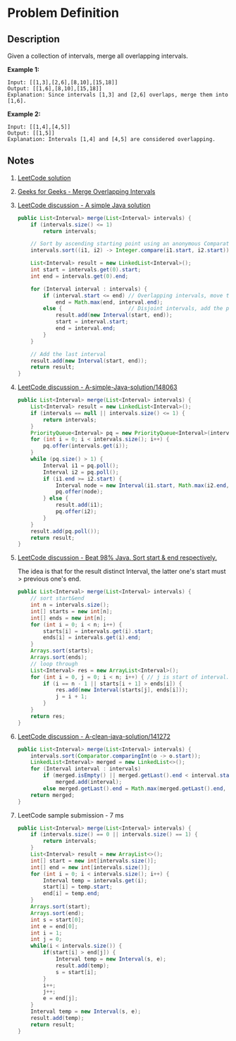 # Problem Definition

## Description

Given a collection of intervals, merge all overlapping intervals.

**Example 1:**

```text
Input: [[1,3],[2,6],[8,10],[15,18]]
Output: [[1,6],[8,10],[15,18]]
Explanation: Since intervals [1,3] and [2,6] overlaps, merge them into [1,6].
```

**Example 2:**

```text
Input: [[1,4],[4,5]]
Output: [[1,5]]
Explanation: Intervals [1,4] and [4,5] are considered overlapping.
```

## Notes

1. [LeetCode solution](https://leetcode.com/problems/merge-intervals/solution/)
1. [Geeks for Geeks - Merge Overlapping Intervals](https://www.geeksforgeeks.org/merging-intervals/)
1. [LeetCode discussion - A simple Java solution](https://leetcode.com/explore/interview/card/google/63/sorting-and-searching-4/450/discuss/21222/A-simple-Java-solution)

    ```java
    public List<Interval> merge(List<Interval> intervals) {
        if (intervals.size() <= 1)
            return intervals;

        // Sort by ascending starting point using an anonymous Comparator
        intervals.sort((i1, i2) -> Integer.compare(i1.start, i2.start));

        List<Interval> result = new LinkedList<Interval>();
        int start = intervals.get(0).start;
        int end = intervals.get(0).end;

        for (Interval interval : intervals) {
            if (interval.start <= end) // Overlapping intervals, move the end if needed
                end = Math.max(end, interval.end);
            else {                     // Disjoint intervals, add the previous one and reset bounds
                result.add(new Interval(start, end));
                start = interval.start;
                end = interval.end;
            }
        }

        // Add the last interval
        result.add(new Interval(start, end));
        return result;
    }
    ```

1. [LeetCode discussion - A-simple-Java-solution/148063](leetcode.com/explore/interview/card/google/63/sorting-and-searching-4/450/discuss/21222/A-simple-Java-solution/148063)

    ```java
    public List<Interval> merge(List<Interval> intervals) {
        List<Interval> result = new LinkedList<Interval>();
        if (intervals == null || intervals.size() <= 1) {
            return intervals;
        }
        PriorityQueue<Interval> pq = new PriorityQueue<Interval>(intervals.size(), (a, b) -> (a.start - b.start));
        for (int i = 0; i < intervals.size(); i++) {
            pq.offer(intervals.get(i));
        }
        while (pq.size() > 1) {
            Interval i1 = pq.poll();
            Interval i2 = pq.poll();
            if (i1.end >= i2.start) {
                Interval node = new Interval(i1.start, Math.max(i2.end, i1.end));
                pq.offer(node);
            } else {
                result.add(i1);
                pq.offer(i2);
            }
        }
        result.add(pq.poll());
        return result;
    }
    ```

1. [LeetCode discussion - Beat 98% Java. Sort start & end respectively.](https://leetcode.com/explore/interview/card/google/63/sorting-and-searching-4/450/discuss/21223/Beat-98-Java.-Sort-start-and-end-respectively.)

    The idea is that for the result distinct Interval, the latter one's start must > previous one's end.

    ```java
    public List<Interval> merge(List<Interval> intervals) {
        // sort start&end
        int n = intervals.size();
        int[] starts = new int[n];
        int[] ends = new int[n];
        for (int i = 0; i < n; i++) {
            starts[i] = intervals.get(i).start;
            ends[i] = intervals.get(i).end;
        }
        Arrays.sort(starts);
        Arrays.sort(ends);
        // loop through
        List<Interval> res = new ArrayList<Interval>();
        for (int i = 0, j = 0; i < n; i++) { // j is start of interval.
            if (i == n - 1 || starts[i + 1] > ends[i]) {
                res.add(new Interval(starts[j], ends[i]));
                j = i + 1;
            }
        }
        return res;
    }
    ```

1. [LeetCode discussion - A-clean-java-solution/141272](leetcode.com/explore/interview/card/google/63/sorting-and-searching-4/450/discuss/21276/A-clean-java-solution/141272)

    ```java
    public List<Interval> merge(List<Interval> intervals) {
        intervals.sort(Comparator.comparingInt(o -> o.start));
        LinkedList<Interval> merged = new LinkedList<>();
        for (Interval interval : intervals)
            if (merged.isEmpty() || merged.getLast().end < interval.start)
                merged.add(interval);
            else merged.getLast().end = Math.max(merged.getLast().end, interval.end);
        return merged;
    }
    ```

1. LeetCode sample submission - 7 ms

    ```java
    public List<Interval> merge(List<Interval> intervals) {
        if (intervals.size() == 0 || intervals.size() == 1) {
            return intervals;
        }
        List<Interval> result = new ArrayList<>();
        int[] start = new int[intervals.size()];
        int[] end = new int[intervals.size()];
        for (int i = 0; i < intervals.size(); i++) {
            Interval temp = intervals.get(i);
            start[i] = temp.start;
            end[i] = temp.end;
        }
        Arrays.sort(start);
        Arrays.sort(end);
        int s = start[0];
        int e = end[0];
        int i = 1;
        int j = 0;
        while(i < intervals.size()) {
            if(start[i] > end[j]) {
                Interval temp = new Interval(s, e);
                result.add(temp);
                s = start[i];
            }
            i++;
            j++;
            e = end[j];
        }
        Interval temp = new Interval(s, e);
        result.add(temp);
        return result;
    }
    ```
